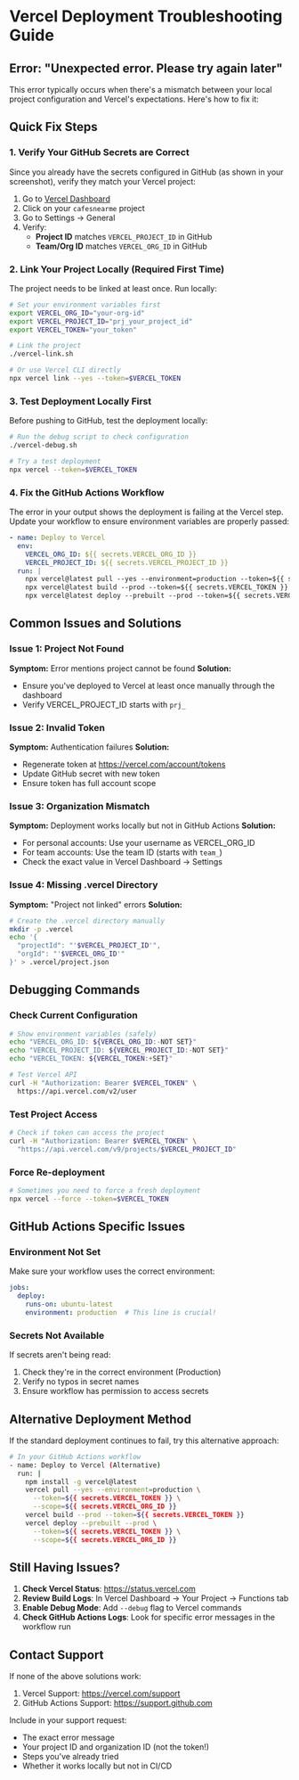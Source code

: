 # Vercel Deployment Troubleshooting Guide

## Error: "Unexpected error. Please try again later"

This error typically occurs when there's a mismatch between your local project configuration and Vercel's expectations. Here's how to fix it:

## Quick Fix Steps

### 1. Verify Your GitHub Secrets are Correct

Since you already have the secrets configured in GitHub (as shown in your screenshot), verify they match your Vercel project:

1. Go to [Vercel Dashboard](https://vercel.com/dashboard)
2. Click on your `cafesnearme` project
3. Go to Settings → General
4. Verify:
   - **Project ID** matches `VERCEL_PROJECT_ID` in GitHub
   - **Team/Org ID** matches `VERCEL_ORG_ID` in GitHub

### 2. Link Your Project Locally (Required First Time)

The project needs to be linked at least once. Run locally:

```bash
# Set your environment variables first
export VERCEL_ORG_ID="your-org-id"
export VERCEL_PROJECT_ID="prj_your_project_id"
export VERCEL_TOKEN="your_token"

# Link the project
./vercel-link.sh

# Or use Vercel CLI directly
npx vercel link --yes --token=$VERCEL_TOKEN
```

### 3. Test Deployment Locally First

Before pushing to GitHub, test the deployment locally:

```bash
# Run the debug script to check configuration
./vercel-debug.sh

# Try a test deployment
npx vercel --token=$VERCEL_TOKEN
```

### 4. Fix the GitHub Actions Workflow

The error in your output shows the deployment is failing at the Vercel step. Update your workflow to ensure environment variables are properly passed:

```yaml
- name: Deploy to Vercel
  env:
    VERCEL_ORG_ID: ${{ secrets.VERCEL_ORG_ID }}
    VERCEL_PROJECT_ID: ${{ secrets.VERCEL_PROJECT_ID }}
  run: |
    npx vercel@latest pull --yes --environment=production --token=${{ secrets.VERCEL_TOKEN }}
    npx vercel@latest build --prod --token=${{ secrets.VERCEL_TOKEN }}
    npx vercel@latest deploy --prebuilt --prod --token=${{ secrets.VERCEL_TOKEN }}
```

## Common Issues and Solutions

### Issue 1: Project Not Found
**Symptom:** Error mentions project cannot be found
**Solution:** 
- Ensure you've deployed to Vercel at least once manually through the dashboard
- Verify VERCEL_PROJECT_ID starts with `prj_`

### Issue 2: Invalid Token
**Symptom:** Authentication failures
**Solution:**
- Regenerate token at https://vercel.com/account/tokens
- Update GitHub secret with new token
- Ensure token has full account scope

### Issue 3: Organization Mismatch
**Symptom:** Deployment works locally but not in GitHub Actions
**Solution:**
- For personal accounts: Use your username as VERCEL_ORG_ID
- For team accounts: Use the team ID (starts with `team_`)
- Check the exact value in Vercel Dashboard → Settings

### Issue 4: Missing .vercel Directory
**Symptom:** "Project not linked" errors
**Solution:**
```bash
# Create the .vercel directory manually
mkdir -p .vercel
echo '{
  "projectId": "'$VERCEL_PROJECT_ID'",
  "orgId": "'$VERCEL_ORG_ID'"
}' > .vercel/project.json
```

## Debugging Commands

### Check Current Configuration
```bash
# Show environment variables (safely)
echo "VERCEL_ORG_ID: ${VERCEL_ORG_ID:-NOT SET}"
echo "VERCEL_PROJECT_ID: ${VERCEL_PROJECT_ID:-NOT SET}"
echo "VERCEL_TOKEN: ${VERCEL_TOKEN:+SET}"

# Test Vercel API
curl -H "Authorization: Bearer $VERCEL_TOKEN" \
  https://api.vercel.com/v2/user
```

### Test Project Access
```bash
# Check if token can access the project
curl -H "Authorization: Bearer $VERCEL_TOKEN" \
  "https://api.vercel.com/v9/projects/$VERCEL_PROJECT_ID"
```

### Force Re-deployment
```bash
# Sometimes you need to force a fresh deployment
npx vercel --force --token=$VERCEL_TOKEN
```

## GitHub Actions Specific Issues

### Environment Not Set
Make sure your workflow uses the correct environment:

```yaml
jobs:
  deploy:
    runs-on: ubuntu-latest
    environment: production  # This line is crucial!
```

### Secrets Not Available
If secrets aren't being read:
1. Check they're in the correct environment (Production)
2. Verify no typos in secret names
3. Ensure workflow has permission to access secrets

## Alternative Deployment Method

If the standard deployment continues to fail, try this alternative approach:

```bash
# In your GitHub Actions workflow
- name: Deploy to Vercel (Alternative)
  run: |
    npm install -g vercel@latest
    vercel pull --yes --environment=production \
      --token=${{ secrets.VERCEL_TOKEN }} \
      --scope=${{ secrets.VERCEL_ORG_ID }}
    vercel build --prod --token=${{ secrets.VERCEL_TOKEN }}
    vercel deploy --prebuilt --prod \
      --token=${{ secrets.VERCEL_TOKEN }} \
      --scope=${{ secrets.VERCEL_ORG_ID }}
```

## Still Having Issues?

1. **Check Vercel Status**: https://status.vercel.com
2. **Review Build Logs**: In Vercel Dashboard → Your Project → Functions tab
3. **Enable Debug Mode**: Add `--debug` flag to Vercel commands
4. **Check GitHub Actions Logs**: Look for specific error messages in the workflow run

## Contact Support

If none of the above solutions work:
1. Vercel Support: https://vercel.com/support
2. GitHub Actions Support: https://support.github.com

Include in your support request:
- The exact error message
- Your project ID and organization ID (not the token!)
- Steps you've already tried
- Whether it works locally but not in CI/CD
